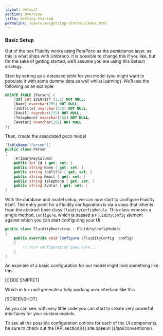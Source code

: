 ```yaml
---
layout: default
section: Overview
title: Getting Started
permalink: /overview/getting-started/index.html
---
```


### Basic Setup

Out of the box Fluidity works using PetaPoco as the persistence layer, as this is what ships with Umbraco. It is possible to change this if you like, but for the sake of getting started, we’ll assume you are using this default strategy.

Start by setting up a database table for you model (you might want to populate it with some dummy data as well whilst learning). We’ll use the following as an example

````sql
CREATE TABLE [Person] (
    [Id] int IDENTITY (1,1) NOT NULL, 
    [Name] nvarchar(255) NOT NULL, 
    [JobTitle] nvarchar(255) NOT NULL, 
    [Email] nvarchar(255) NOT NULL, 
    [Telephone] nvarchar(255) NOT NULL, 
    [Avatar] nvarchar(255) NOT NULL
);
````

Then, create the associated poco model

````csharp
[TableName("Person")]
public class Person
{
    [PrimaryKeyColumn]
    public int Id { get; set; }
    public string Name { get; set; }
    public string JobTitle { get; set; }
    public string Email { get; set; }
    public string Telephone { get; set; }
    public string Avatar { get; set; }
}
````

With the database and model setup, we can now start to configure Fluidity itself. The entry point for a Fluidity configuration is via a class that inherits from the abstract base class `FluidityConfigModule`. This class exposes a single method, `Configure`, which is passed a `FluidityConfig` element against which you can start configuring your UI.

````csharp
public class FluidityBootstrap : FluidityConfigModule
{
    public override void Configure (FluidityConfig  config) 
    {
        // Your configuration goes here...
    }
}
````

An example of a basic configuration for our model might look something like this

[CODE SNIPPET]

Which in turn will generate a fully working user interface like this

[SCREENSHOT]

As you can see, with very little code you can start to create very powerful interfaces for your custom models. 

To see all the possible configuration options for each of the UI components, be sure to check out the [API section]({{ site.baseurl }}/api/conventions/).
